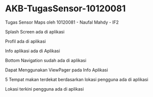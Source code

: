 # AKB-TugasSensor-10120081

Tugas Sensor Maps oleh 10120081 - Naufal Mahdy - IF2

Splash Screen ada di aplikasi

Profil ada di aplikasi

Info aplikasi ada di Aplikasi

Bottom Navigation sudah ada di aplikasi

Dapat Menggunakan ViewPager pada Info Aplikasi

5 Tempat makan terdekat berdasarkan lokasi pengguna ada di aplikasi

Lokasi terkini pengguna ada di aplikasi
